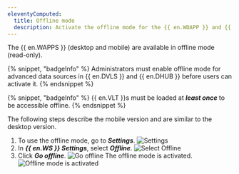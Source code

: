```yaml
---
eleventyComputed:
  title: Offline mode
  description: Activate the offline mode for the {{ en.WDAPP }} and {{ en.WMAPP }}.
---
```

The {{ en.WAPPS }} (desktop and mobile) are available in offline mode (read-only).

{% snippet, "badgeInfo" %}
Administrators must enable offline mode for advanced data sources in {{ en.DVLS }} and {{ en.DHUB }} before users can activate it.
{% endsnippet %}

{% snippet, "badgeInfo" %}
{{ en.VLT }}s must be loaded at ***least once*** to be accessible offline.
{% endsnippet %}

The following steps describe the mobile version and are similar to the desktop version.

1. To use the offline mode, go to ***Settings***.
![Settings](https://cdnweb.devolutions.net/docs/docs_en_kb_KB2359.png)
1. In ***{{ en.WS }} Settings***, select ***Offline***.
![Select Offline](https://cdnweb.devolutions.net/docs/docs_en_kb_KB2358.png)
1. Click ***Go offline***.
![Go offline](https://cdnweb.devolutions.net/docs/docs_en_kb_KB2360.png)
The offline mode is activated.
![Offline mode is activated](https://cdnweb.devolutions.net/docs/docs_en_kb_KB2361.png)
